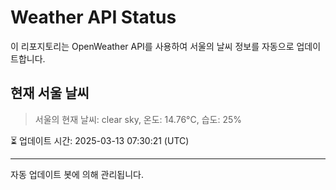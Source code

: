 
# Weather API Status

이 리포지토리는 OpenWeather API를 사용하여 서울의 날씨 정보를 자동으로 업데이트합니다.

## 현재 서울 날씨
> 서울의 현재 날씨: clear sky, 온도: 14.76°C, 습도: 25%

⏳ 업데이트 시간: 2025-03-13 07:30:21 (UTC)

---
자동 업데이트 봇에 의해 관리됩니다.
